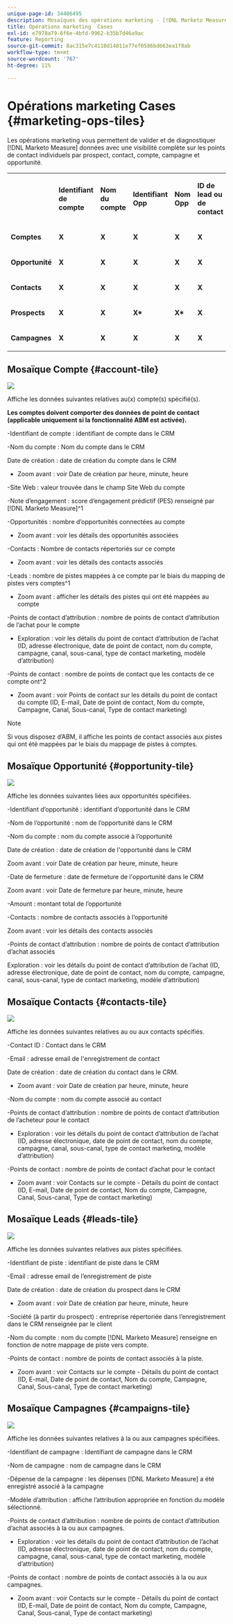 ```yaml
---
unique-page-id: 34406495
description: Mosaïques des opérations marketing - [!DNL Marketo Measure] - Documentation du produit
title: Opérations marketing  Cases
exl-id: e7978a79-6f6e-4bfd-9962-b35b7d46a9ac
feature: Reporting
source-git-commit: 8ac315e7c4110d14811e77ef0586bd663ea1f8ab
workflow-type: tm+mt
source-wordcount: '767'
ht-degree: 11%

---
```


# Opérations marketing  Cases {#marketing-ops-tiles}

Les opérations marketing vous permettent de valider et de diagnostiquer [!DNL Marketo Measure] données avec une visibilité complète sur les points de contact individuels par prospect, contact, compte, campagne et opportunité.

<table> 
 <colgroup> 
  <col> 
  <col> 
  <col> 
  <col> 
  <col> 
  <col> 
  <col> 
  <col> 
  <col> 
  <col> 
  <col> 
  <col> 
  <col> 
 </colgroup> 
 <tbody> 
  <tr> 
   <td><br></td> 
   <td><p><strong>Identifiant de compte</strong></p></td> 
   <td><p><strong>Nom du compte</strong></p></td> 
   <td><p><strong>Identifiant Opp</strong></p></td> 
   <td><p><strong>Nom Opp</strong></p></td> 
   <td><p><strong>ID de lead ou de contact</strong></p></td> 
   <td><p><strong>E-mail du lead ou du contact</strong></p></td> 
   <td><p><strong>ID de la campagne</strong></p></td> 
   <td><p><strong>Opportunité confirmée</strong></p></td> 
   <td><p><strong>Date de création de l’Opp</strong></p></td> 
   <td><p><strong>Date de fermeture d’Opp</strong></p></td> 
   <td><p><strong>Date du Touchpoint</strong></p></td> 
   <td><p><strong>Modèle d’attribution</strong></p></td> 
  </tr> 
  <tr> 
   <td><p><strong>Comptes</strong></p></td> 
   <td><strong>X</strong></td> 
   <td><strong>X</strong></td> 
   <td><strong>X</strong></td> 
   <td><strong>X</strong></td> 
   <td><strong>X</strong></td> 
   <td><br></td> 
   <td><strong>X</strong></td> 
   <td><strong>X</strong></td> 
   <td><strong>X</strong></td> 
   <td><strong>X</strong></td> 
   <td><strong>X</strong></td> 
   <td><strong>X</strong></td> 
  </tr> 
  <tr> 
   <td><p><strong>Opportunité</strong></p></td> 
   <td><strong>X</strong></td> 
   <td><strong>X</strong></td> 
   <td><strong>X</strong></td> 
   <td><strong>X</strong></td> 
   <td><strong>X</strong></td> 
   <td><br></td> 
   <td><strong>X</strong></td> 
   <td><strong>X</strong></td> 
   <td><strong>X</strong></td> 
   <td><strong>X</strong></td> 
   <td><strong>X</strong></td> 
   <td><strong>X</strong></td> 
  </tr> 
  <tr> 
   <td><p><strong>Contacts</strong></p></td> 
   <td><strong>X</strong></td> 
   <td><strong>X</strong></td> 
   <td><strong>X</strong></td> 
   <td><strong>X</strong></td> 
   <td><strong>X</strong></td> 
   <td><strong>X</strong></td> 
   <td><strong>X</strong></td> 
   <td><strong>X</strong></td> 
   <td><strong>X</strong></td> 
   <td><strong>X</strong></td> 
   <td><strong>X</strong></td> 
   <td><strong>X</strong></td> 
  </tr> 
  <tr> 
   <td><p><strong>Prospects</strong></p></td> 
   <td><strong>X</strong></td> 
   <td><strong>X</strong></td> 
   <td><strong>X*</strong></td> 
   <td><strong>X*</strong></td> 
   <td><strong>X</strong></td> 
   <td><strong>X</strong></td> 
   <td><strong>X</strong></td> 
   <td><strong>X*</strong></td> 
   <td><strong>X*</strong></td> 
   <td><strong>X*</strong></td> 
   <td><strong>X</strong></td> 
   <td><strong>X</strong></td> 
  </tr> 
  <tr> 
   <td><p><strong>Campagnes</strong></p></td> 
   <td><strong>X</strong></td> 
   <td><strong>X</strong></td> 
   <td><strong>X</strong></td> 
   <td><strong>X</strong></td> 
   <td><strong>X</strong></td> 
   <td><br></td> 
   <td><strong>X</strong></td> 
   <td><strong>X</strong></td> 
   <td><strong>X</strong></td> 
   <td><strong>X</strong></td> 
   <td><strong>X</strong></td> 
   <td><strong>X</strong></td> 
  </tr> 
 </tbody> 
</table>

## Mosaïque Compte {#account-tile}

![](assets/one-1.png)

Affiche les données suivantes relatives au(x) compte(s) spécifié(s).

**Les comptes doivent comporter des données de point de contact (applicable uniquement si la fonctionnalité ABM est activée).**

-Identifiant de compte : identifiant de compte dans le CRM

-Nom du compte : Nom du compte dans le CRM

Date de création : date de création du compte dans le CRM

* Zoom avant : voir Date de création par heure, minute, heure

-Site Web : valeur trouvée dans le champ Site Web du compte

-Note d’engagement : score d’engagement prédictif (PES) renseigné par [!DNL Marketo Measure]^1

-Opportunités : nombre d’opportunités connectées au compte

* Zoom avant : voir les détails des opportunités associées

-Contacts : Nombre de contacts répertoriés sur ce compte

* Zoom avant : voir les détails des contacts associés

-Leads : nombre de pistes mappées à ce compte par le biais du mapping de pistes vers comptes^1

* Zoom avant : afficher les détails des pistes qui ont été mappées au compte

-Points de contact d’attribution : nombre de points de contact d’attribution de l’achat pour le compte

* Exploration : voir les détails du point de contact d’attribution de l’achat (ID, adresse électronique, date de point de contact, nom du compte, campagne, canal, sous-canal, type de contact marketing, modèle d’attribution)

-Points de contact : nombre de points de contact que les contacts de ce compte ont^2

* Zoom avant : voir Points de contact sur les détails du point de contact du compte (ID, E-mail, Date de point de contact, Nom du compte, Campagne, Canal, Sous-canal, Type de contact marketing)

>[!NOTE]
>
>Si vous disposez d’ABM, il affiche les points de contact associés aux pistes qui ont été mappées par le biais du mappage de pistes à comptes.

## Mosaïque Opportunité {#opportunity-tile}

![](assets/two-1.png)

Affiche les données suivantes liées aux opportunités spécifiées.

-Identifiant d’opportunité : identifiant d’opportunité dans le CRM

-Nom de l’opportunité : nom de l’opportunité dans le CRM

-Nom du compte : nom du compte associé à l’opportunité

Date de création : date de création de l&#39;opportunité dans le CRM

Zoom avant : voir Date de création par heure, minute, heure

-Date de fermeture : date de fermeture de l&#39;opportunité dans le CRM

Zoom avant : voir Date de fermeture par heure, minute, heure

-Amount : montant total de l’opportunité

-Contacts : nombre de contacts associés à l’opportunité

Zoom avant : voir les détails des contacts associés

-Points de contact d’attribution : nombre de points de contact d’attribution d’achat associés

Exploration : voir les détails du point de contact d’attribution de l’achat (ID, adresse électronique, date de point de contact, nom du compte, campagne, canal, sous-canal, type de contact marketing, modèle d’attribution)

## Mosaïque Contacts {#contacts-tile}

![](assets/three-1.png)

Affiche les données suivantes relatives au ou aux contacts spécifiés.

-Contact ID : Contact dans le CRM

-Email : adresse email de l&#39;enregistrement de contact

Date de création : date de création du contact dans le CRM.

* Zoom avant : voir Date de création par heure, minute, heure

-Nom du compte : nom du compte associé au contact

-Points de contact d’attribution : nombre de points de contact d’attribution de l’acheteur pour le contact

* Exploration : voir les détails du point de contact d’attribution de l’achat (ID, adresse électronique, date de point de contact, nom du compte, campagne, canal, sous-canal, type de contact marketing, modèle d’attribution)

-Points de contact : nombre de points de contact d’achat pour le contact

* Zoom avant : voir Contacts sur le compte - Détails du point de contact (ID, E-mail, Date de point de contact, Nom du compte, Campagne, Canal, Sous-canal, Type de contact marketing)

## Mosaïque Leads {#leads-tile}

![](assets/four-1.png)

Affiche les données suivantes relatives aux pistes spécifiées.

-Identifiant de piste : identifiant de piste dans le CRM

-Email : adresse email de l’enregistrement de piste

Date de création : date de création du prospect dans le CRM

* Zoom avant : voir Date de création par heure, minute, heure

-Société (à partir du prospect) : entreprise répertoriée dans l’enregistrement dans le CRM renseignée par le client

-Nom du compte : nom du compte [!DNL Marketo Measure] renseigne en fonction de notre mappage de piste vers compte.

-Points de contact : nombre de points de contact associés à la piste.

* Zoom avant : voir Contacts sur le compte - Détails du point de contact (ID, E-mail, Date de point de contact, Nom du compte, Campagne, Canal, Sous-canal, Type de contact marketing)

## Mosaïque Campagnes {#campaigns-tile}

![](assets/five-1.png)

Affiche les données suivantes relatives à la ou aux campagnes spécifiées.

-Identifiant de campagne : Identifiant de campagne dans le CRM

-Nom de campagne : nom de campagne dans le CRM

-Dépense de la campagne : les dépenses [!DNL Marketo Measure] a été enregistré associé à la campagne

-Modèle d’attribution : affiche l’attribution appropriée en fonction du modèle sélectionné.

-Points de contact d’attribution : nombre de points de contact d’attribution d’achat associés à la ou aux campagnes.

* Exploration : voir les détails du point de contact d’attribution de l’achat (ID, adresse électronique, date de point de contact, nom du compte, campagne, canal, sous-canal, type de contact marketing, modèle d’attribution)

-Points de contact : nombre de points de contact associés à la ou aux campagnes.

* Zoom avant : voir Contacts sur le compte - Détails du point de contact (ID, E-mail, Date de point de contact, Nom du compte, Campagne, Canal, Sous-canal, Type de contact marketing)
